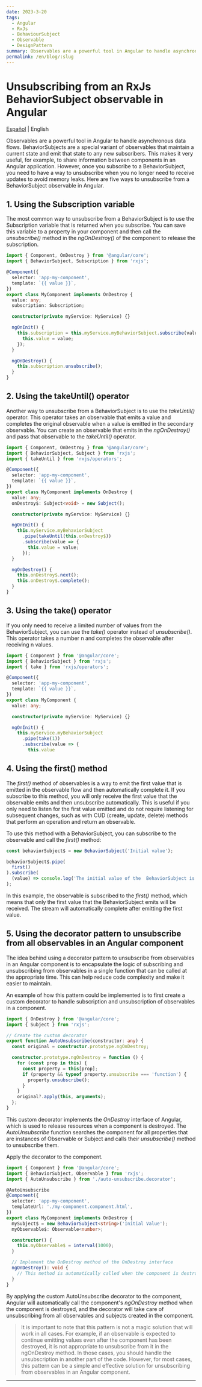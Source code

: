 ```yaml
---
date: 2023-3-20
tags:
  - Angular
  - RxJs
  - BehaviourSubject
  - Observable
  - DesignPattern
summary: Observables are a powerful tool in Angular to handle asynchronous data flows. BehaviorSubjects are a special variant of observables ...
permalink: /en/blog/:slug
---
```


# Unsubscribing from an RxJs BehaviorSubject observable in Angular

<social-share class="social-share--header" />

[Español](/blog/desuscribir-observable-behaviorsubject-angular/) | English

Observables are a powerful tool in Angular to handle asynchronous data flows. BehaviorSubjects are a special variant of observables that maintain a current state and emit that state to any new subscribers. This makes it very useful, for example, to share information between components in an Angular application. However, once you subscribe to a BehaviorSubject, you need to have a way to unsubscribe when you no longer need to receive updates to avoid memory leaks. Here are five ways to unsubscribe from a BehaviorSubject observable in Angular.

## 1. Using the Subscription variable
The most common way to unsubscribe from a BehaviorSubject is to use the Subscription variable that is returned when you subscribe. You can save this variable to a property in your component and then call the _unsubscribe()_ method in the _ngOnDestroy()_ of the component to release the subscription.

``` ts
import { Component, OnDestroy } from '@angular/core';
import { BehaviorSubject, Subscription } from 'rxjs';

@Component({
  selector: 'app-my-component',
  template: `{{ value }}`,
})
export class MyComponent implements OnDestroy {
  value: any;
  subscription: Subscription;

  constructor(private myService: MyService) {}

  ngOnInit() {
    this.subscription = this.myService.myBehaviorSubject.subscribe(value => {
      this.value = value;
    });
  }

  ngOnDestroy() {
    this.subscription.unsubscribe();
  }
}
```

## 2. Using the takeUntil() operator
Another way to unsubscribe from a BehaviorSubject is to use the _takeUntil()_ operator. This operator takes an observable that emits a value and completes the original observable when a value is emitted in the secondary observable. You can create an observable that emits in the _ngOnDestroy()_ and pass that observable to the _takeUntil()_ operator.

``` ts
import { Component, OnDestroy } from '@angular/core';
import { BehaviorSubject, Subject } from 'rxjs';
import { takeUntil } from 'rxjs/operators';

@Component({
  selector: 'app-my-component',
  template: `{{ value }}`,
})
export class MyComponent implements OnDestroy {
  value: any;
  onDestroy$: Subject<void> = new Subject();

  constructor(private myService: MyService) {}

  ngOnInit() {
    this.myService.myBehaviorSubject
      .pipe(takeUntil(this.onDestroy$))
      .subscribe(value => {
        this.value = value;
      });
  }

  ngOnDestroy() {
    this.onDestroy$.next();
    this.onDestroy$.complete();
  }
}
```

## 3. Using the take() operator
If you only need to receive a limited number of values from the BehaviorSubject, you can use the _take()_ operator instead of _unsubscribe()_. This operator takes a number n and completes the observable after receiving n values.

``` ts
import { Component } from '@angular/core';
import { BehaviorSubject } from 'rxjs';
import { take } from 'rxjs/operators';

@Component({
  selector: 'app-my-component',
  template: `{{ value }}`,
})
export class MyComponent {
  value: any;

  constructor(private myService: MyService) {}

  ngOnInit() {
    this.myService.myBehaviorSubject
      .pipe(take(1))
      .subscribe(value => {
        this.value
```

## 4. Using the first() method
The _first()_ method of observables is a way to emit the first value that is emitted in the observable flow and then automatically complete it. If you subscribe to this method, you will only receive the first value that the observable emits and then unsubscribe automatically. This is useful if you only need to listen for the first value emitted and do not require listening for subsequent changes, such as with CUD (create, update, delete) methods that perform an operation and return an observable.

To use this method with a BehaviorSubject, you can subscribe to the observable and call the _first()_ method:

``` ts
const behaviorSubject$ = new BehaviorSubject('Initial value');

behaviorSubject$.pipe(
  first()
).subscribe(
  (value) => console.log('The initial value of the  BehaviorSubject is:', value)
);
```

In this example, the observable is subscribed to the _first()_ method, which means that only the first value that the BehaviorSubject emits will be received. The stream will automatically complete after emitting the first value.

## 5. Using the decorator pattern to unsubscribe from all observables in an Angular component

The idea behind using a decorator pattern to unsubscribe from observables in an Angular component is to encapsulate the logic of subscribing and unsubscribing from observables in a single function that can be called at the appropriate time. This can help reduce code complexity and make it easier to maintain.

An example of how this pattern could be implemented is to first create a custom decorator to handle subscription and unsubscription of observables in a component.

``` ts
import { OnDestroy } from '@angular/core';
import { Subject } from 'rxjs';

// Create the custom decorator
export function AutoUnsubscribe(constructor: any) {
  const original = constructor.prototype.ngOnDestroy;

  constructor.prototype.ngOnDestroy = function () {
    for (const prop in this) {
      const property = this[prop];
      if (property && typeof property.unsubscribe === 'function') {
        property.unsubscribe();
      }
    }
    original?.apply(this, arguments);
  };
}
```

This custom decorator implements the _OnDestroy_ interface of Angular, which is used to release resources when a component is destroyed. The _AutoUnsubscribe_ function searches the component for all properties that are instances of Observable or Subject and calls their _unsubscribe()_ method to unsubscribe them.

Apply the decorator to the component.

``` ts
import { Component } from '@angular/core';
import { BehaviorSubject, Observable } from 'rxjs';
import { AutoUnsubscribe } from './auto-unsubscribe.decorator';

@AutoUnsubscribe
@Component({
  selector: 'app-my-component',
  templateUrl: './my-component.component.html',
})
export class MyComponent implements OnDestroy {
  mySubject$ = new BehaviorSubject<string>('Initial Value');
  myObservable$: Observable<number>;

  constructor() {
    this.myObservable$ = interval(1000);
  }

  // Implement the OnDestroy method of the OnDestroy interface
  ngOnDestroy(): void {
    // This method is automatically called when the component is destroyed.
  }
}
```

By applying the custom AutoUnsubscribe decorator to the component, Angular will automatically call the component's _ngOnDestroy_ method when the component is destroyed, and the decorator will take care of unsubscribing from all observables and subjects created in the component.

> It is important to note that this pattern is not a magic solution that will work in all cases. For example, if an observable is expected to continue emitting values even after the component has been destroyed, it is not appropriate to unsubscribe from it in the ngOnDestroy method. In those cases, you should handle the unsubscription in another part of the code. However, for most cases, this pattern can be a simple and effective solution for unsubscribing from observables in an Angular component.

---
<social-share class="social-share--footer" />
